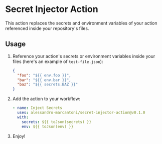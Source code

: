 # Secret Injector Action

This action replaces the secrets and environment variables of your action referenced inside your repository's files.

## Usage

1.  Reference your action's secrets or environment variables inside your files (here's an example of `test-file.json`):

    ```json
    {
      "foo": "${{ env.foo }}",
      "bar": "${{ env.bar }}",
      "baz": "${{ secrets.BAZ }}"
    }
    ```

2. Add the action to your workflow:

    ```yaml
    - name: Inject Secrets
      uses: alessandro-marcantoni/secret-injector-action@v0.1.0
      with:
        secrets: ${{ toJson(secrets) }}
        env: ${{ toJson(env) }}
    ```

3. Enjoy!
